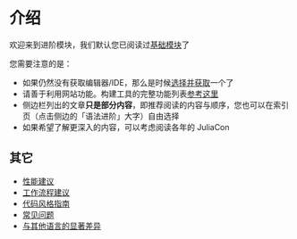 # 介绍
欢迎来到进阶模块，我们默认您已阅读过[基础模块](../basic/setup_environment.md)了

您需要注意的是：
- 如果仍然没有获取编辑器/IDE，那么是时候[选择并获取](../meta/how_to_learn.md#工具)一个了
- 请善于利用网站功能。构建工具的完整功能列表[参考这里](https://juliaroadmap.github.io/DoctreePages.jl/docs/zh/features.html)
- 侧边栏列出的文章**只是部分内容**，即推荐阅读的内容与顺序，您也可以在索引页（点击侧边的「语法进阶」大字）自由选择
- 如果希望了解更深入的内容，可以考虑阅读各年的 JuliaCon

## 其它
* [性能建议](https://docs.juliacn.com/latest/manual/performance-tips/)
* [工作流程建议](https://docs.juliacn.com/latest/manual/workflow-tips/)
* [代码风格指南](https://docs.juliacn.com/latest/manual/style-guide/)
* [常见问题](https://docs.juliacn.com/latest/manual/faq/)
* [与其他语言的显著差异](https://docs.juliacn.com/latest/manual/noteworthy-differences/)
